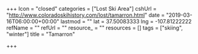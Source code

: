 +++
Icon = "closed"
categories = ["Lost Ski Area"]
cshUrl = "http://www.coloradoskihistory.com/lost/tamarron.html"
date = "2019-03-16T06:00:00+00:00"
lastmod = ""
lat = 37.50083333
lng = -107.81222222
refName = ""
refUrl = ""
resource_ = ""
resources = []
tags = ["skiing", "winter"]
title = "Tamarron"

+++
